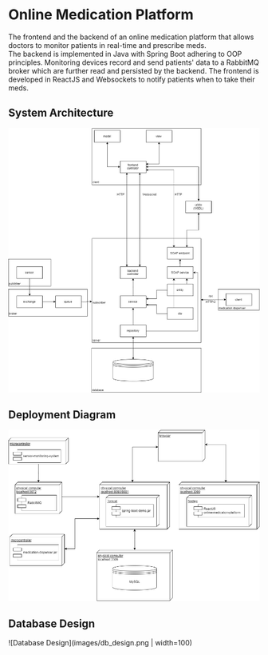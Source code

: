 # Online Medication Platform  
The frontend and the backend of an online medication platform that allows doctors to monitor patients in real-time and prescribe meds.  
The backend is implemented in Java with Spring Boot adhering to OOP principles. 
Monitoring devices record and send patients' data to a RabbitMQ broker which are further read and persisted by the backend.
The frontend is developed in ReactJS and Websockets to notify patients when to take their meds.

## System Architecture  
![System Architecture](images/system_architecture.jpg)

## Deployment Diagram  
![Deployement Diagram](images/deployment_diagram.jpg)

## Database Design
![Database Design](images/db_design.png | width=100)
